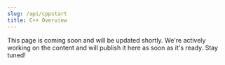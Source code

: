 ```yaml
---
slug: /api/cppstart
title: C++ Overview
---
```



This page is coming soon and will be updated shortly. We're actively working on the content and will publish it here as soon as it's ready. Stay tuned!

